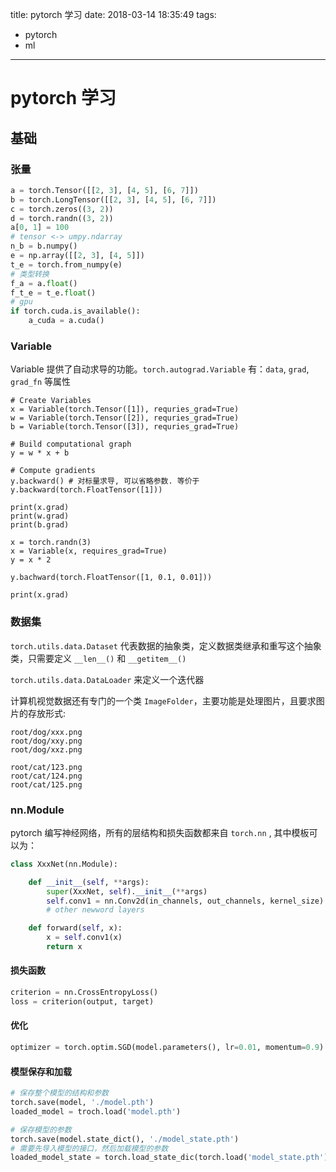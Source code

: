 title: pytorch 学习
date: 2018-03-14 18:35:49
tags:

- pytorch
- ml

----

# pytorch 学习



## 基础

### 张量

```python
a = torch.Tensor([[2, 3], [4, 5], [6, 7]])
b = torch.LongTensor([[2, 3], [4, 5], [6, 7]])
c = torch.zeros((3, 2))
d = torch.randn((3, 2))
a[0, 1] = 100
# tensor <-> umpy.ndarray
n_b = b.numpy()
e = np.array([[2, 3], [4, 5]])
t_e = torch.from_numpy(e)
# 类型转换
f_a = a.float()
f_t_e = t_e.float()
# gpu
if torch.cuda.is_available():
    a_cuda = a.cuda()
```

### Variable

Variable 提供了自动求导的功能。`torch.autograd.Variable` 有：`data`, `grad`, `grad_fn` 等属性

```
# Create Variables
x = Variable(torch.Tensor([1]), requries_grad=True)
w = Variable(torch.Tensor([2]), requries_grad=True)
b = Variable(torch.Tensor([3]), requries_grad=True)

# Build computational graph
y = w * x + b

# Compute gradients
y.backward() # 对标量求导, 可以省略参数. 等价于 y.backward(torch.FloatTensor([1]))

print(x.grad)
print(w.grad)
print(b.grad)
```

```
x = torch.randn(3)
x = Variable(x, requires_grad=True)
y = x * 2

y.bachward(torch.FloatTensor([1, 0.1, 0.01]))

print(x.grad)
```



### 数据集

`torch.utils.data.Dataset` 代表数据的抽象类，定义数据类继承和重写这个抽象类，只需要定义 `__len__()` 和 `__getitem__()`

`torch.utils.data.DataLoader` 来定义一个迭代器

计算机视觉数据还有专门的一个类 	`ImageFolder`，主要功能是处理图片，且要求图片的存放形式:

```
root/dog/xxx.png
root/dog/xxy.png
root/dog/xxz.png

root/cat/123.png
root/cat/124.png
root/cat/125.png
```

### nn.Module  

pytorch 编写神经网络，所有的层结构和损失函数都来自 `torch.nn` , 其中模板可以为：

```python
class XxxNet(nn.Module):

    def __init__(self, **args):
        super(XxxNet, self).__init__(**args)
        self.conv1 = nn.Conv2d(in_channels, out_channels, kernel_size)
        # other newword layers

    def forward(self, x):
        x = self.conv1(x)
        return x
```

#### 损失函数

```python
criterion = nn.CrossEntropyLoss()
loss = criterion(output, target)
```

#### 优化

```python
optimizer = torch.optim.SGD(model.parameters(), lr=0.01, momentum=0.9)
```

#### 模型保存和加载

```python
# 保存整个模型的结构和参数
torch.save(model, './model.pth')
loaded_model = troch.load('model.pth')

# 保存模型的参数
torch.save(model.state_dict(), './model_state.pth')
# 需要先导入模型的接口，然后加载模型的参数
loaded_model_state = torch.load_state_dic(torch.load('model_state.pth'))

```































